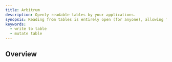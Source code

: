 ```yaml
---
title: Arbitrum
description: Openly readable tables by your applications.
synopsis: Reading from tables is entirely open (for anyone), allowing for true composability. Write SQL qeuries—but with some limitations that are due to the nature of decentralized networks and deterministic requirements.
keywords:
  - write to table
  - mutate table
---
```


## Overview
